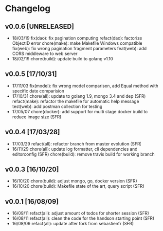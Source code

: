 # Changelog

## v0.0.6 [UNRELEASED]
- 18/03/19 fix(dao): fix pagination computing
           refact(dao): factorize ObjectID error
           chore(make): make Makefile Windows compatible
           fix(web): fix wrong pagination fragment parameters
           feat(web): add CORS middleware to web server
- 18/02/19 chore(build): update build to golang v1.10

## v0.0.5 [17/10/31]
- 17/11/03 fix(model): fix wrong model comparison, add Equal method with specific date comparision
- 17/10/31 chore(all): update to golang 1.9, mongo 3.4 and dep (SFR)
           refact(make): refactor the makefile for automatic help message
           test(web): add postman collection for testing
- 17/05/07 chore(docker): add support for multi stage docker build to reduce image size (SFR)
## v0.0.4 [17/03/28]
- 17/03/29 refact(all): refactor branch from master evolution (SFR)
- 16/11/29 chore(all): update log formatter, cli dependencies and editorconfig (SFR)
           chore(build): remove travis build for working branch

## v0.0.3 [16/10/20]
- 16/10/20 chore(build): adjust mongo, go, docker version (SFR)
- 16/10/20 chore(build): Makefile state of the art, query script (SFR)

## v0.0.1 [16/08/09]
- 16/09/11 refact(all): adjust amount of todos for shorter session (SFR)
- 16/08/11 refact(all): clean the code for the handson starting point (SFR)
- 16/08/09 refact(all): update after fork from sebastienfr (SFR)
